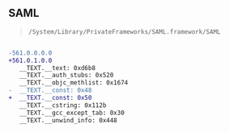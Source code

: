 ## SAML

> `/System/Library/PrivateFrameworks/SAML.framework/SAML`

```diff

-561.0.0.0.0
+561.0.1.0.0
   __TEXT.__text: 0xd6b8
   __TEXT.__auth_stubs: 0x520
   __TEXT.__objc_methlist: 0x1674
-  __TEXT.__const: 0x48
+  __TEXT.__const: 0x50
   __TEXT.__cstring: 0x112b
   __TEXT.__gcc_except_tab: 0x30
   __TEXT.__unwind_info: 0x448

```
